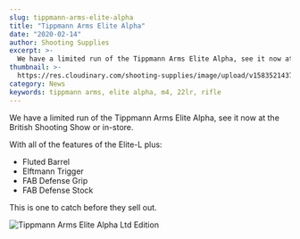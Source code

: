 ```yaml
---
slug: tippmann-arms-elite-alpha
title: "Tippmann Arms Elite Alpha"
date: "2020-02-14"
author: Shooting Supplies
excerpt: >-
  We have a limited run of the Tippmann Arms Elite Alpha, see it now at the British Shooting Show or in-store.
thumbnail: >-
  https://res.cloudinary.com/shooting-supplies/image/upload/v1583521437/IMG_0064-scaled_ah5pfk.jpg
category: News
keywords: tippmann arms, elite alpha, m4, 22lr, rifle
---
```


We have a limited run of the Tippmann Arms Elite Alpha, see it now at the British Shooting Show or in-store.

With all of the features of the Elite-L plus:

- Fluted Barrel
- Elftmann Trigger
- FAB Defense Grip
- FAB Defense Stock

This is one to catch before they sell out.

![Tippmann Arms Elite Alpha Ltd Edition](https://res.cloudinary.com/shooting-supplies/image/upload/v1583521437/IMG_0064-scaled_ah5pfk.jpg)
